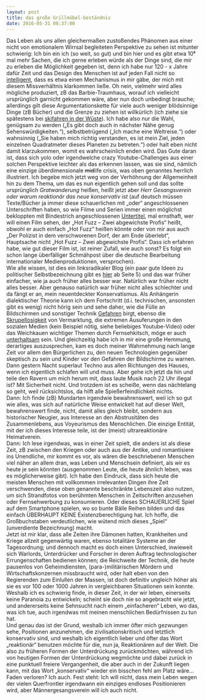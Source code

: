 ```yaml
---
layout: post
title: das große Grillmöbel-Geständnis
date: 2016-05-31 08:37:00
---
```


Das Leben als uns allen gleichermaßen zustoßendes Phänomen aus einer nicht von emotionalem Wirrsal begleiteten Perspektive zu sehen ist mitunter schwierig: Ich bin ein ich (so weit, so gut) und bin hier und es gibt etwa 10⁸ mal mehr Sachen, die ich gerne erleben würde als der Dinge sind, die mir zu erleben die Möglichkeit gegeben ist, denn ich habe nur 120 - x Jahre dafür Zeit und das Design des Menschen ist auf jeden Fall nicht so [intelligent](https://de.wikipedia.org/wiki/Intelligent_Design), dass es etwa einen Mechanismus in mir gäbe, der mich mit diesem Missverhältnis klarkommen ließe. Oh nein, vielmehr wird alles mögliche produziert, zB das Barbie-Traumhaus, worauf ich vielleicht ursprünglich garnicht gekommen wäre, aber nun doch unbedingt brauche; allerdings gilt diese Argumentationskette für viele auch weniger blödsinnige Dinge (zB Bücher) und die Grenze zu ziehen ist willkürlich (ich ziehe sie spätestens bei  [skifahren in der Wüste](http://www.dubai-skifahren.de/)). Ich habe also nur die Wahl, genügsam zu werden („Es gibt doch auch in nächster Nähe genug Sehenswürdigkeiten.“), selbstbetrügend („Ich mache eine Weltreise.“) oder wahnsinnig („Sie haben mich richtig verstanden, es ist mein Ziel, jeden einzelnen Quadratmeter dieses Planeten zu betreten.“) oder halt eben nicht damit klarzukommen, womit es wahrscheinlich enden wird. Das Gute daran ist, dass sich yolo oder irgendwelche crazy Youtube-Challenges aus einer solchen Perspektive leichter als das erkennen lassen, was sie sind, nämlich eine einzige überdimensionale <del>mid</del>life crisis, was oben genanntes herrlich illustriert. Ich begebe mich jetzt weg von der Verhöhnung der Allgemeinheit hin zu dem Thema, um das es nun eigentlich gehen soll und das sollte ursprünglich *Gratwanderung* heißen, heißt jetzt aber *Herr Gesangsverein oder warum reaktionär das neue konservativ ist* (auf deutsch müssen Texte/Bücher ja immer diese schauerlichen mit „oder“ angeschlossenen Unterschriften haben, so wie Filme und Serien immer einen möglichst bekloppten mit Bindestrich angeschlossenen [Untertitel](https://de.wikipedia.org/wiki/Regular_Show_%E2%80%93_V%C3%B6llig_abgedreht), mal ernsthaft, wer will einen Film sehen, der „Hot Fuzz – Zwei abgewichste Profis“ heißt, obwohl er auch einfach „Hot Fuzz“ heißen könnte oder von mir aus auch „Der Polizist in dem verschworenen Dorf, der am Ende überlebt“, Hauptsache nicht „Hot Fuzz – Zwei abgewichste Profis“. Dass ich erfahren habe, wie gut dieser Film ist, ist reiner Zufall, wie auch sonst? Es folgt ein schon lange überfälliger Schmähpost über die deutsche Bearbeitung internationaler Medienproduktionen, versprochen). <br>
Wie alle wissen, ist dies ein linksradikaler Blog (ein paar gute Ideen zu politischer Selbstbezeichnung gibt es [hier](http://strassenauszucker.blogsport.de/images/strassenauszucker11.pdf) ab Seite 5) und das war früher einfacher, wie ja auch früher alles besser war. Natürlich war früher nicht alles besser. Aber genauso natürlich war früher nicht alles schlechter und da fängt er an, mein neuentdeckter Konservatismus. Als Anhängerin dialektischer Theorie kann ich dem Fortschritt (d.i. technischen, ansonsten gibt es wenig) nicht hörig sein und sehe daher, wie die Fülle an Bildschirmen und sonstiger Technik [Gefahren](http://www.k5learning.com/sites/all/files/kids%20using%20cellphones.jpg) birgt, ebenso die [Skrupellosigkeit](http://www.vice.com/de/read/smoothie-kontroversen-um-true-fruits-467) von Vermarktung, die extremen Ausuferungen in den sozialen Medien (kein Beispiel nötig, siehe beliebiges Youtube-Video) oder das Weichkauen wichtiger Themen durch Fernsehkitsch, möge er auch [unterhaltsam](https://de.wikipedia.org/wiki/Le_Havre_%28Film%29) sein. Und gleichzeitig habe ich in mir eine große Hemmung, derartiges auszusprechen, kam es doch meiner Wahrnehmung nach lange Zeit vor allem den Bürgerlichen zu, den neuen Technologien gegenüber skeptisch zu sein und Kinder vor den Gefahren der Bildschirme zu warnen. <br> Dann gestern Nacht superlaut Techno aus allen Richtungen des Hauses, wenn ich eigentlich schlafen will und muss. Aber gehe ich jetzt da hin und teile den Ravern um mich herum mit, dass laute Musik nach 22 Uhr illegal ist? Mit Sicherheit nicht. Und trotzdem ist es scheiße, wenn das nächtelang so geht, weil rücksichtslos, da hilft alle Spießerfeindlichkeit nichts.<br>
Dann: Ich finde (zB) Mundarten irgendwie bewahrenswert, weil ich so gut wie alles, was sich auf natürliche Weise entwickelt hat auf dieser Welt, bewahrenswert finde, nicht, damit alles gleich bleibt, sondern aus historischer Neugier, aus Interesse an den Abstrusitäten des Zusammenlebens, aus Voyeurismus des Menschlichen. Die einzige Entität, mit der ich dieses Interesse teile, ist der (meist) ultrareaktionäre Heimatverein.<br>
Dann: Ich lese irgendwas, was in einer Zeit spielt, die anders ist als diese Zeit, zB zwischen den Kriegen oder auch aus der Antike, und romantisiere ins Unendliche, mir kommt es vor, als wären die beschriebenen Menschen viel näher an allem dran, was Leben und Menschsein definiert, als wir es heute je sein könnten (ausgenommen Leute, die heute ähnlich leben, was es möglicherweise gibt). Ich habe den Eindruck, dass sich heute die meisten Menschen mit vollkommen irrelevanten Dingen ihre Zeit verschwenden, diese oben genannte beschränkte Lebenszeit also nutzen, um sich Strandfotos von berühmten Menschen in Zeitschriften anzusehen oder Fernsehwerbung zu konsumieren. Oder dieses SCHAUERLICHE Spiel auf dem Smartphone spielen, wo so bunte Bälle Reihen bilden und das einfach ÜBERHAUPT  KEINE Existenzberechtigung hat. Ich hoffe, die Großbuchstaben verdeutlichen, wie wütend mich dieses „Spiel“ (unverdiente Bezeichnung) macht.<br>
Jetzt ist mir klar, dass alle Zeiten ihre Dämonen hatten, Krankheiten und Kriege allzeit gegenwärtig waren, ebenso totalitäre Systeme an der Tagesordnung; und dennoch macht es doch einen Unterschied, inwieweit sich Warlords, Unterdrücker und Forscher in deren Auftrag technologischer Errungenschaften bedienen können; die Reichweite der Technik, die heute pausenlos von Geheimdiensten, (para-)militärischen Mördern und Wirtschaftskonzernen missbraucht wird, oder halt eben von den Regierenden zum Einlullen der Massen, ist doch definitiv ungleich höher als sie es vor 100 oder 1000 Jahren in vergleichbaren Situationen sein konnte. Weshalb ich es schwierig finde, in dieser Zeit, in der wir leben, einerseits keine Paranoia zu entwickeln; scheint sie doch nie so angebracht wie jetzt, und andererseits keine Sehnsucht nach einem „einfacheren“ Leben, wo das, was ich tue, auch irgendwas mit meinen menschlichen Bedürfnissen zu tun hat.<br>
Und genau das ist der Grund, weshalb ich immer öfter mich gezwungen sehe, Positionen anzunehmen, die zivilisationskritisch und letztlich konservativ sind, und weshalb ich eigentlich lieber und öfter das Wort „reaktionär“ benutzen möchte für die, nun ja, Reaktionären auf der Welt. Die also zu früheren Formen der Unterdrückung zurückmöchten, während ich von heutigen Formen der Unterdrückung wegmöchte und dabei zurück in eine punktuell freiere Vergangenheit, die aber auch in der Zukunft liegen kann, mit das Wort „konservativ“ wieder ein bisschen fehl am Platz wäre… <br>
Faden verloren? Ich auch. Fest steht: Ich will nicht, dass mein Leben wegen der vielen Querfrontler irgendwann ein einziges endloses Positionieren wird, aber Männergesangsverein will ich auch nicht.
